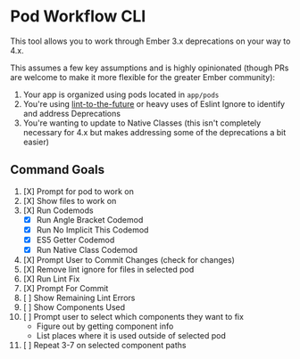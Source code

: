 # Pod Workflow CLI

This tool allows you to work through Ember 3.x deprecations on your way to 4.x.

This assumes a few key assumptions and is highly opinionated (though PRs are welcome to make it more flexible for the greater Ember community):

1. Your app is organized using pods located in `app/pods`
2. You're using [lint-to-the-future](https://github.com/mansona/lint-to-the-future) or heavy uses of Eslint Ignore to identify and address Deprecations
3. You're wanting to update to Native Classes (this isn't completely necessary for 4.x but makes addressing some of the deprecations a bit easier)

## Command Goals

1. [X] Prompt for pod to work on
2. [X] Show files to work on
3. [X] Run Codemods
    * [X] Run Angle Bracket Codemod
    * [X] Run No Implicit This Codemod
    * [X] ES5 Getter Codemod
    * [X] Run Native Class Codemod
4. [X] Prompt User to Commit Changes (check for changes)
5. [X] Remove lint ignore for files in selected pod
6. [X] Run Lint Fix
7. [X] Prompt For Commit
8. [ ] Show Remaining Lint Errors
9. [ ] Show Components Used
10. [ ] Prompt user to select which components they want to fix
    * Figure out by getting component info
    * List places where it is used outside of selected pod
11. [ ] Repeat 3-7 on selected component paths